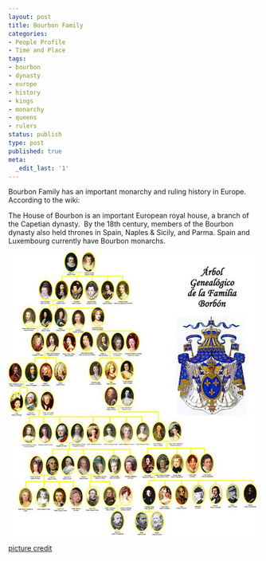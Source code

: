 ```yaml
---
layout: post
title: Bourbon Family
categories:
- People Profile
- Time and Place
tags:
- bourbon
- dynasty
- europe
- history
- kings
- monarchy
- queens
- rulers
status: publish
type: post
published: true
meta:
  _edit_last: '1'
---
```

Bourbon Family has an important monarchy and ruling history in Europe. According to the wiki:

The House of Bourbon is an important European royal house, a branch of the Capetian dynasty.  By the 18th century, members of the Bourbon dynasty also held thrones in Spain, Naples & Sicily, and Parma. Spain and Luxembourg currently have Bourbon monarchs.

![](/img/french_bourbons.jpg "french_bourbons")

[picture credit](http://en.wikipedia.org/wiki/Image:French_Bourbons.JPG)

   
